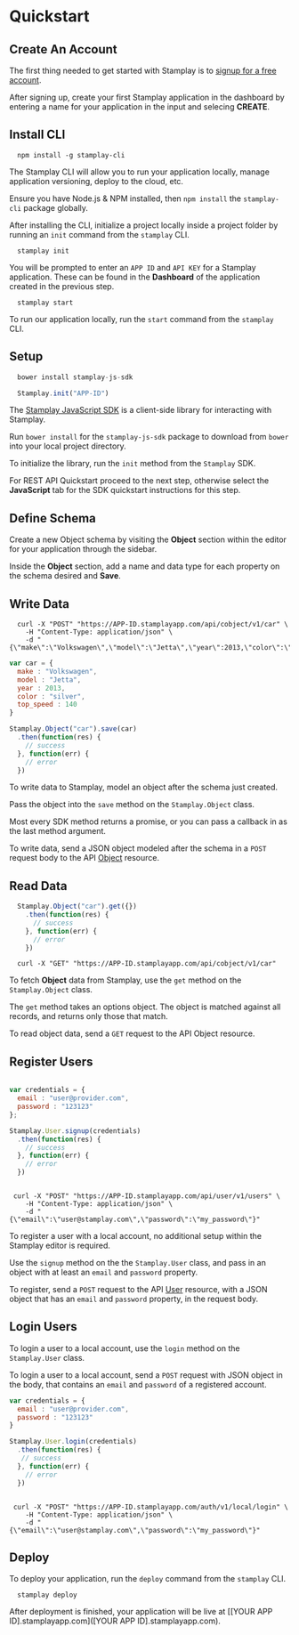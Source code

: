 # Quickstart

## Create An Account

The first thing needed to get started with Stamplay is to [signup for a free account](https://editor.stamplay.com).

After signing up, create your first Stamplay application in the dashboard by entering a name for your application in the input and selecing **CREATE**.

## Install CLI

~~~ shell-always
  npm install -g stamplay-cli
~~~

The Stamplay CLI will allow you to run your application locally, manage application versioning, deploy to the cloud, etc.

Ensure you have Node.js & NPM installed, then `npm install` the `stamplay-cli` package globally.

After installing the CLI, initialize a project locally inside a project folder by running an `init` command from the `stamplay` CLI.

~~~ shell-always
  stamplay init
~~~ 

You will be prompted to enter an `APP ID` and `API KEY` for a Stamplay application. These can be found in the **Dashboard** of the application created in the previous step.

~~~ shell-always
  stamplay start
~~~ 

To run our application locally, run the `start` command from the `stamplay` CLI.

## Setup

~~~ javascript
  bower install stamplay-js-sdk
~~~ 

~~~ javascript
  Stamplay.init("APP-ID")
~~~

<div class="lang-content javascript">

The [Stamplay JavaScript SDK](https://github.com/Stamplay/stamplay-js-sdk) is a client-side library for interacting with Stamplay.


Run `bower install` for the `stamplay-js-sdk` package to download from `bower` into your local project directory.

To initialize the library, run the `init` method from the `Stamplay` SDK.

</div>

<div class="lang-content shell">
  
For REST API Quickstart proceed to the next step, otherwise select the **JavaScript** tab for the SDK quickstart instructions for this step.

</div>







## Define Schema

Create a new Object schema by visiting the **Object** section within the editor for your application through the sidebar. 

Inside the **Object** section, add a name and data type for each property on the schema desired and **Save**.

## Write Data

~~~ shell
  curl -X "POST" "https://APP-ID.stamplayapp.com/api/cobject/v1/car" \
    -H "Content-Type: application/json" \
    -d "{\"make\":\"Volkswagen\",\"model\":\"Jetta\",\"year\":2013,\"color\":\"silver\",\"top_speed\":140}"
~~~

~~~ javascript
var car = {
  make : "Volkswagen",
  model : "Jetta",
  year : 2013,
  color : "silver",
  top_speed : 140
}

Stamplay.Object("car").save(car)
  .then(function(res) {
    // success
  }, function(err) {
    // error
  })
~~~

<div class="lang-content javascript">

To write data to Stamplay, model an object after the schema just created. 

Pass the object into the `save` method on the `Stamplay.Object` class.

Most every SDK method returns a promise, or you can pass a callback in as the last method argument.

</div>

<div class="lang-content shell">
  
To write data, send a JSON object modeled after the schema in a `POST` request body to the API [Object](#objects) resource.

</div>

## Read Data

~~~ javascript
  Stamplay.Object("car").get({})
    .then(function(res) {
      // success
    }, function(err) {
      // error
    })
~~~

~~~ shell
  curl -X "GET" "https://APP-ID.stamplayapp.com/api/cobject/v1/car"
~~~

<div class="lang-content javascript">

To fetch **Object** data from  Stamplay, use the `get` method on the `Stamplay.Object` class.

The `get` method takes an options object. The object is matched against all records, and returns only those that match.

</div>

<div class="lang-content shell">

To read object data, send a `GET` request to the API Object resource.

</div>




## Register Users

~~~ javascript

var credentials = {
  email : "user@provider.com",
  password : "123123"
};

Stamplay.User.signup(credentials)
  .then(function(res) {
    // success
  }, function(err) {
    // error
  })

~~~

~~~ shell

 curl -X "POST" "https://APP-ID.stamplayapp.com/api/user/v1/users" \
    -H "Content-Type: application/json" \
    -d "{\"email\":\"user@stamplay.com\",\"password\":\"my_password\"}"

~~~

To register a user with a local account, no additional setup within the Stamplay editor is required.

<div class="lang-content javascript">

Use the `signup` method on the the `Stamplay.User` class, and pass in an object with at least an `email` and `password` property.

</div>

<div class="lang-content shell">

To register, send a `POST` request to the API [User](#users) resource, with a JSON object that has an `email` and `password` property, in the request body.

</div>


## Login Users

<div class="lang-content javascript">
  
To login a user to a local account, use the `login` method on the `Stamplay.User` class.

</div>

<div class="lang-content shell">
  
To login a user to a local account, send a `POST` request with JSON object in the body, that contains an `email` and `password` of a registered account.

</div>

~~~ javascript
var credentials = {
  email : "user@provider.com",
  password : "123123"
}

Stamplay.User.login(credentials)
  .then(function(res) {
   // success
  }, function(err) {
    // error
  })
~~~

~~~ shell

 curl -X "POST" "https://APP-ID.stamplayapp.com/auth/v1/local/login" \
    -H "Content-Type: application/json" \
    -d "{\"email\":\"user@stamplay.com\",\"password\":\"my_password\"}"

~~~

## Deploy

To deploy your application, run the `deploy` command from the `stamplay` CLI.

~~~ shell-always
  stamplay deploy
~~~ 

After deployment is finished, your application will be live at [[YOUR APP ID].stamplayapp.com]([YOUR APP ID].stamplayapp.com).
